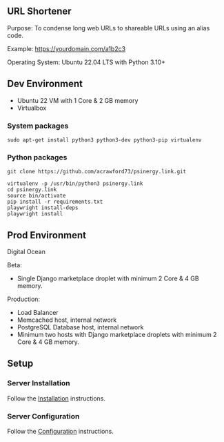 ## URL Shortener

Purpose: To condense long web URLs to shareable URLs using an alias code.

Example: https://yourdomain.com/a1b2c3

Operating System: Ubuntu 22.04 LTS with Python 3.10+

## Dev Environment

- Ubuntu 22 VM with 1 Core & 2 GB memory
- Virtualbox

### System packages

```code
sudo apt-get install python3 python3-dev python3-pip virtualenv
```

### Python packages

```code
git clone https://github.com/acrawford73/psinergy.link.git

virtualenv -p /usr/bin/python3 psinergy.link
cd psinergy.link
source bin/activate
pip install -r requirements.txt
playwright install-deps
playwright install
```

## Prod Environment

Digital Ocean

Beta:

- Single Django marketplace droplet with minimum 2 Core & 4 GB memory.

Production:

- Load Balancer
- Memcached host, internal network
- PostgreSQL Database host, internal network
- Minimum two hosts with Django marketplace droplets with minimum 2 Core & 4 GB memory.

## Setup

### Server Installation

Follow the [Installation](deploy/installation.md) instructions.

### Server Configuration

Follow the [Configuration](deploy/configuration.md) instructions.
